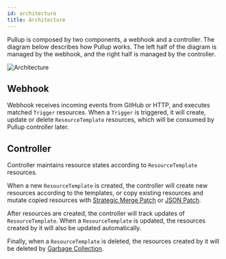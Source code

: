 ```yaml
---
id: architecture
title: Architecture
---
```


Pullup is composed by two components, a webhook and a controller. The diagram below describes how Pullup works. The left half of the diagram is managed by the webhook, and the right half is managed by the controller.

![Architecture](/img/architecture.png)

## Webhook

Webhook receives incoming events from GitHub or HTTP, and executes matched `Trigger` resources. When a `Trigger` is triggered, it will create, update or delete `ResourceTemplate` resources, which will be consumed by Pullup controller later.

## Controller

Controller maintains resource states according to `ResourceTemplate` resources.

When a new `ResourceTemplate` is created, the controller will create new resources according to the templates, or copy existing resources and mutate copied resources with [Strategic Merge Patch](https://github.com/kubernetes/community/blob/master/contributors/devel/sig-api-machinery/strategic-merge-patch.md) or [JSON Patch](http://jsonpatch.com/).

After resources are created, the controller will track updates of `ResourceTemplate`. When a `ResourceTemplate` is updated, the resources created by it will also be updated automatically.

Finally, when a `ResourceTemplate` is deleted, the resources created by it will be deleted by [Garbage Collection](https://kubernetes.io/docs/concepts/workloads/controllers/garbage-collection/).
